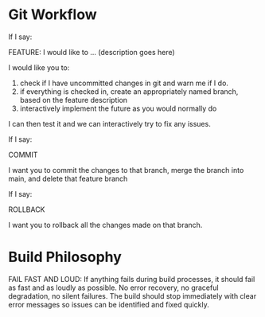 # Git Workflow

If I say:

FEATURE: I would like to ... (description goes here)

I would like you to:
1. check if I have uncommitted changes in git and warn me if I do.
2. if everything is checked in, create an appropriately named branch, based on the
feature description
3. interactively implement the future as you would normally do

I can then test it and we can interactively try to fix any issues.

If I say:

COMMIT

I want you to commit the changes to that branch, merge the branch into main, and delete that feature branch

If I say:

ROLLBACK

I want you to rollback all the changes made on that branch.

# Build Philosophy

FAIL FAST AND LOUD: If anything fails during build processes, it should fail as fast and as loudly as possible. No error recovery, no graceful degradation, no silent failures. The build should stop immediately with clear error messages so issues can be identified and fixed quickly.